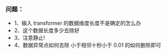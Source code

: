 ### 问题：

- 1、输入 transformer 的数据维度长度不是确定的怎么办
- 2、这个数据长度多少去除好
- 3、注意静止!
- 4、数据异常点如何去除
  小于相邻十秒小于 0.01 的如何删除即可

